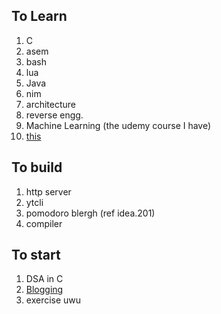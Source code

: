 ## To Learn

1. C
2. asem
3. bash
4. lua
5. Java
6. nim
7. architecture
8. reverse engg.
9. Machine Learning (the udemy course I have)
10. [this](https://vimhelp.org/)

## To build

1. http server
2. ytcli
3. pomodoro blergh (ref idea.201)
4. compiler

## To start

1. DSA in C
2. [Blogging](https://amdkits.bearblog.dev)
3. exercise uwu
